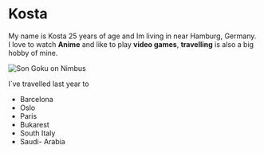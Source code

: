 # Kosta

My name is Kosta 25 years of age and Im living in near Hamburg, Germany.
I love to watch **Anime** and like to play **video games**, **travelling** is also a big hobby of mine.

![Son Goku on Nimbus](https://static.wikia.nocookie.net/dragonball/images/c/c6/Goku_On_The_Flying_Nimbus.png/revision/latest?cb=20110331024621)

I´ve travelled last year to
- Barcelona
- Oslo
- Paris
- Bukarest
- South Italy
- Saudi- Arabia


  
